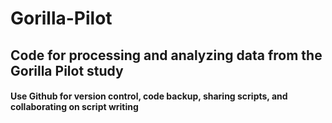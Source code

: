 # Gorilla-Pilot
## Code for processing and analyzing data from the Gorilla Pilot study
#### Use Github for version control, code backup, sharing scripts, and collaborating on script writing
